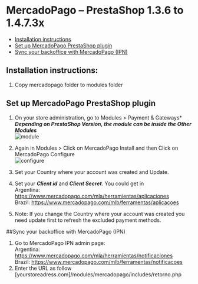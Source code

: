 # MercadoPago – PrestaShop 1.3.6 to 1.4.7.3x

* [Installation instructions](#usage)
* [Set up MercadoPago PrestaShop plugin](#prestaplugin)
* [Sync your backoffice with MercadoPago (IPN)](#IPN)

<a name="usage"></a>
## Installation instructions:
1. Copy mercadopago folder to modules folder

<a name="prestaplugin"></a>
## Set up MercadoPago PrestaShop plugin
1. On your store administration,  go to Modules > Payment & Gateways* <br />
***Depending on PrestaShop Version, the module can be inside the <b>Other Modules</b>***<br />
![module](https://raw.github.com/mercadopago/cart-prestashop/master/README.img/module.png)<br />

2. Again in Modules > Click on MercadoPago Install and then Click on MercadoPago Configure<br />
![configure](https://raw.github.com/mercadopago/cart-prestashop/master/README.img/configure.png)<br />

3. Set your Country where your account was created and Update.
4. Set your ***Client id*** and ***Client Secret***. You could get in<br />
Argentina: https://www.mercadopago.com/mla/herramientas/aplicaciones<br />
Brazil: https://www.mercadopago.com/mlb/ferramentas/aplicacoes<br />

5. Note: If you change the Country where your account was created you need update  first to refresh the excluded payment methods.

<a name="IPN"></a>
##Sync your backoffice with MercadoPago (IPN) 
1. Go to MercadoPago IPN admin page:<br />
Argentina: https://www.mercadopago.com/mla/herramientas/notificaciones<br />
Brazil: https://www.mercadopago.com/mlb/ferramentas/notificacoes
2. Enter the URL as follow [yourstoreadress.com]/modules/mercadopago/includes/retorno.php
